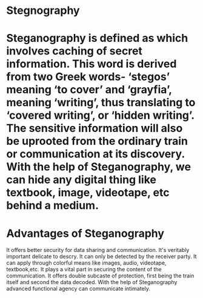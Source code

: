 # Stegnography
# Steganography is defined as which involves caching of secret information. This word is derived from two Greek words- ‘stegos’ meaning ‘to cover’ and ‘grayfia’, meaning ‘writing’, thus translating to ‘covered writing’, or ‘hidden writing’. The sensitive information will also be uprooted from the ordinary train or communication at its discovery. With the help of Steganography, we can hide any digital thing like textbook, image, videotape, etc behind a medium.
# Advantages of Steganography
It offers better security for data sharing and communication.
It's veritably important delicate to descry. It can only be detected by the receiver party.
It can apply through colorful means like images, audio, videotape, textbook,etc.
It plays a vital part in securing the content of the communication.
It offers double subcaste of protection, first being the train itself and second the data decoded.
With the help of Steganography advanced functional agency can communicate intimately.

